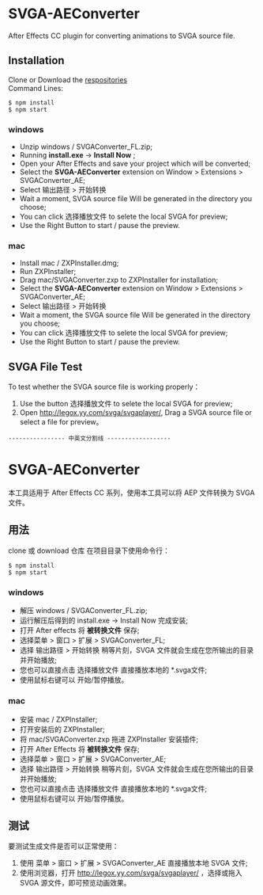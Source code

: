 # SVGA-AEConverter

After Effects CC plugin for converting animations to SVGA source file.

## Installation

Clone or Download the [respositories](https://github.com/yyued/SVGA-AEConverter.git)<br>
Command Lines:

```
$ npm install
$ npm start
```


### windows

* Unzip windows / SVGAConverter_FL.zip;
* Running **install.exe** -> **Install Now** ;
* Open your After Effects and save your project which will be converted;
* Select the **SVGA-AEConverter** extension on Window > Extensions > SVGAConverter_AE;
* Select 输出路径 > 开始转换 
* Wait a moment, SVGA source file Will be generated in the directory you choose;
* You can click 选择播放文件 to selete the local SVGA for preview;
* Use the Right Button to start / pause the preview.

### mac 
* Install mac / ZXPInstaller.dmg;
* Run ZXPInstaller;
* Drag mac/SVGAConverter.zxp to ZXPInstaller for installation;
*  Select the **SVGA-AEConverter** extension on Window > Extensions > SVGAConverter_AE;
* Select 输出路径 > 开始转换 
* Wait a moment, the SVGA source file Will be generated in the directory you choose;
* You can click 选择播放文件 to selete the local SVGA for preview;
* Use the Right Button to start / pause the preview.

## SVGA File Test

To test whether the SVGA source file is working properly：
1. Use the button 选择播放文件 to selete the local SVGA for preview;
2. Open http://legox.yy.com/svga/svgaplayer/, Drag a SVGA source file or select a file for preview。



```
---------------- 中英文分割线 ------------------
```


# SVGA-AEConverter

本工具适用于 After Effects CC 系列，使用本工具可以将 AEP 文件转换为 SVGA 文件。

## 用法

clone 或 download 仓库
在项目目录下使用命令行：

```
$ npm install
$ npm start
```


### windows

* 解压 windows / SVGAConverter_FL.zip;
* 运行解压后得到的 install.exe -> Install Now 完成安装;
* 打开 After effects 将 **被转换文件** 保存;
* 选择菜单 > 窗口 > 扩展 > SVGAConverter_FL;
* 选择 输出路径 > 开始转换 稍等片刻，SVGA 文件就会生成在您所输出的目录并开始播放;
* 您也可以直接点击 选择播放文件 直接播放本地的 *.svga文件;
* 使用鼠标右键可以 开始/暂停播放。

### mac 
* 安装 mac / ZXPInstaller;
* 打开安装后的 ZXPInstaller;
* 将 mac/SVGAConverter.zxp 拖进 ZXPInstaller 安装插件;
* 打开 After Effects 将 **被转换文件** 保存;
* 选择菜单 > 窗口 > 扩展 > SVGAConverter_AE;
* 选择 输出路径 > 开始转换 稍等片刻，SVGA 文件就会生成在您所输出的目录并开始播放;
* 您也可以直接点击 选择播放文件 直接播放本地的 *.svga文件;
* 使用鼠标右键可以 开始/暂停播放。

## 测试

要测试生成文件是否可以正常使用：
1. 使用 菜单 > 窗口 > 扩展 > SVGAConverter_AE 直接播放本地 SVGA 文件;
2. 使用浏览器，打开 http://legox.yy.com/svga/svgaplayer/ ，选择或拖入 SVGA 源文件，即可预览动画效果。


